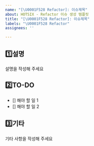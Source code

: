 ```yaml
---
name: "[\U0001F528 Refactor]: 이슈제목"
about: HOTSIX - Refactor 이슈 생성 템플릿
title: "[\U0001F528 Refactor]: 이슈제목"
labels: "\U0001F528 Refactor"
assignees: ''

---
```


## 1️⃣설명
설명을 작성해 주세요

## 2️⃣TO-DO
- [] 해야 할 일 1
- [] 해야 할 일 2

## 3️⃣기타
기타 사항을 작성해 주세요
